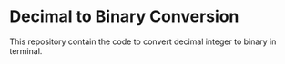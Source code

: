 # Decimal to Binary Conversion
This repository contain the code to convert decimal integer to binary in terminal.
